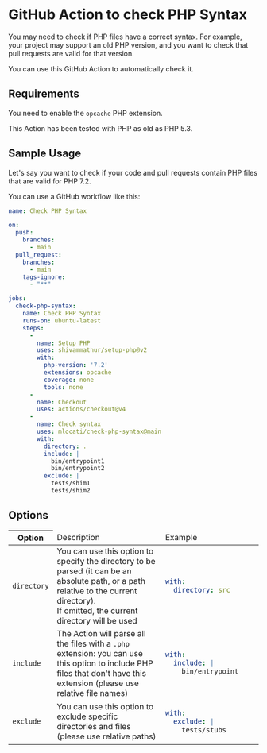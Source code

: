 # GitHub Action to check PHP Syntax

You may need to check if PHP files have a correct syntax.
For example, your project may support an old PHP version, and you want to check that pull requests are valid for that version.

You can use this GitHub Action to automatically check it.


## Requirements

You need to enable the `opcache` PHP extension.

This Action has been tested with PHP as old as PHP 5.3.


## Sample Usage

Let's say you want to check if your code and pull requests contain PHP files that are valid for PHP 7.2.

You can use a GitHub workflow like this:

```yaml
name: Check PHP Syntax

on:
  push:
    branches:
      - main
  pull_request:
    branches:
      - main
    tags-ignore:
      - "**"

jobs:
  check-php-syntax:
    name: Check PHP Syntax
    runs-on: ubuntu-latest
    steps:
      -
        name: Setup PHP
        uses: shivammathur/setup-php@v2
        with:
          php-version: '7.2'
          extensions: opcache
          coverage: none
          tools: none
      -
        name: Checkout
        uses: actions/checkout@v4
      -
        name: Check syntax
        uses: mlocati/check-php-syntax@main
        with:
          directory: .
          include: |
            bin/entrypoint1
            bin/entrypoint2
          exclude: |
            tests/shim1
            tests/shim2
```

## Options

<table>
  <thead>
    <tr>
      <th>Option</td>
      <td>Description</td>
      <td style="width: 180px">Example</td>
    </tr>
  </thead>
  <tbody>
    <tr>
      <td><code>directory</code></td>
      <td>
        You can use this option to specify the directory to be parsed (it can be an absolute path, or a path relative to the current directory).<br />
        If omitted, the current directory will be used
      </td>
<td>
    
```yaml
with:
  directory: src
```

</td>
    </tr>
    <tr>
      <td><code>include</code></td>
      <td>
        The Action will parse all the files with a <code>.php</code> extension: you can use this option to include PHP files that don't have this extension (please use relative file names)
      </td>
<td>
    
```yaml
with:
  include: |
    bin/entrypoint
```

</td>
    </tr>
    <tr>
      <td><code>exclude</code></td>
      <td>
        You can use this option to exclude specific directories and files (please use relative paths)
      </td>
<td>
    
```yaml
with:
  exclude: |
    tests/stubs
```

</td>
    </tr>

  </tbody>
</table>
